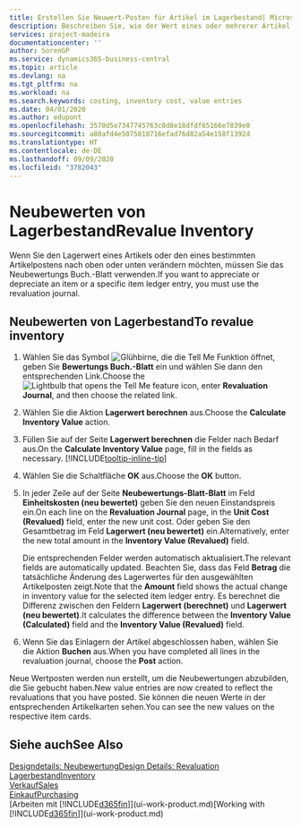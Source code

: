 ```yaml
---
title: Erstellen Sie Neuwert-Posten für Artikel im Lagerbestand| Microsoft Docs
description: Beschreiben Sie, wie der Wert eines oder mehrerer Artikel im Lager abgeschrieben oder neu bewertet wird, indem Sie den aktuellen, berechneten Wert buchen.
services: project-madeira
documentationcenter: ''
author: SorenGP
ms.service: dynamics365-business-central
ms.topic: article
ms.devlang: na
ms.tgt_pltfrm: na
ms.workload: na
ms.search.keywords: costing, inventory cost, value entries
ms.date: 04/01/2020
ms.author: edupont
ms.openlocfilehash: 3570d5e7347745763c8d8e18dfdf65166e7839e0
ms.sourcegitcommit: a80afd4e5075018716efad76d82a54e158f1392d
ms.translationtype: HT
ms.contentlocale: de-DE
ms.lasthandoff: 09/09/2020
ms.locfileid: "3782043"
---
```

# <a name="revalue-inventory"></a><span data-ttu-id="6bce2-103">Neubewerten von Lagerbestand</span><span class="sxs-lookup"><span data-stu-id="6bce2-103">Revalue Inventory</span></span>
<span data-ttu-id="6bce2-104">Wenn Sie den Lagerwert eines Artikels oder den eines bestimmten Artikelpostens nach oben oder unten verändern möchten, müssen Sie das Neubewertungs Buch.-Blatt verwenden.</span><span class="sxs-lookup"><span data-stu-id="6bce2-104">If you want to appreciate or depreciate an item or a specific item ledger entry, you must use the revaluation journal.</span></span>

## <a name="to-revalue-inventory"></a><span data-ttu-id="6bce2-105">Neubewerten von Lagerbestand</span><span class="sxs-lookup"><span data-stu-id="6bce2-105">To revalue inventory</span></span>
1. <span data-ttu-id="6bce2-106">Wählen Sie das Symbol ![Glühbirne, die die Tell Me Funktion öffnet](media/ui-search/search_small.png "Sagen Sie mir, was Sie tun wollen"), geben Sie **Bewertungs Buch.-Blatt** ein und wählen Sie dann den entsprechenden Link.</span><span class="sxs-lookup"><span data-stu-id="6bce2-106">Choose the ![Lightbulb that opens the Tell Me feature](media/ui-search/search_small.png "Tell me what you want to do") icon, enter **Revaluation Journal**, and then choose the related link.</span></span>
2. <span data-ttu-id="6bce2-107">Wählen Sie die Aktion **Lagerwert berechnen** aus.</span><span class="sxs-lookup"><span data-stu-id="6bce2-107">Choose the **Calculate Inventory Value** action.</span></span>
3. <span data-ttu-id="6bce2-108">Füllen Sie auf der Seite **Lagerwert berechnen** die Felder nach Bedarf aus.</span><span class="sxs-lookup"><span data-stu-id="6bce2-108">On the **Calculate Inventory Value** page, fill in the fields as necessary.</span></span> [!INCLUDE[tooltip-inline-tip](includes/tooltip-inline-tip_md.md)]
4. <span data-ttu-id="6bce2-109">Wählen Sie die Schaltfläche **OK** aus.</span><span class="sxs-lookup"><span data-stu-id="6bce2-109">Choose the **OK** button.</span></span>
5. <span data-ttu-id="6bce2-110">In jeder Zeile auf der Seite **Neubewertungs-Blatt-Blatt** im Feld **Einheitskosten (neu bewertet)** geben Sie den neuen Einstandspreis ein.</span><span class="sxs-lookup"><span data-stu-id="6bce2-110">On each line on the **Revaluation Journal** page, in the **Unit Cost (Revalued)** field, enter the new unit cost.</span></span> <span data-ttu-id="6bce2-111">Oder geben Sie den Gesamtbetrag im Feld **Lagerwert (neu bewertet)** ein.</span><span class="sxs-lookup"><span data-stu-id="6bce2-111">Alternatively, enter the new total amount in the **Inventory Value (Revalued)** field.</span></span>

    <span data-ttu-id="6bce2-112">Die entsprechenden Felder werden automatisch aktualisiert.</span><span class="sxs-lookup"><span data-stu-id="6bce2-112">The relevant fields are automatically updated.</span></span> <span data-ttu-id="6bce2-113">Beachten Sie, dass das Feld **Betrag** die tatsächliche Änderung des Lagerwertes für den ausgewählten Artikelposten zeigt.</span><span class="sxs-lookup"><span data-stu-id="6bce2-113">Note that the **Amount** field shows the actual change in inventory value for the selected item ledger entry.</span></span> <span data-ttu-id="6bce2-114">Es berechnet die Differenz zwischen den Feldern **Lagerwert (berechnet)** und **Lagerwert (neu bewertet)**.</span><span class="sxs-lookup"><span data-stu-id="6bce2-114">It calculates the difference between the **Inventory Value (Calculated)** field and the **Inventory Value (Revalued)** field.</span></span>
6. <span data-ttu-id="6bce2-115">Wenn Sie das Einlagern der Artikel abgeschlossen haben, wählen Sie die Aktion **Buchen** aus.</span><span class="sxs-lookup"><span data-stu-id="6bce2-115">When you have completed all lines in the revaluation journal, choose the **Post** action.</span></span>

<span data-ttu-id="6bce2-116">Neue Wertposten werden nun erstellt, um die Neubewertungen abzubilden, die Sie gebucht haben.</span><span class="sxs-lookup"><span data-stu-id="6bce2-116">New value entries are now created to reflect the revaluations that you have posted.</span></span> <span data-ttu-id="6bce2-117">Sie können die neuen Werte in der entsprechenden Artikelkarten sehen.</span><span class="sxs-lookup"><span data-stu-id="6bce2-117">You can see the new values on the respective item cards.</span></span>

## <a name="see-also"></a><span data-ttu-id="6bce2-118">Siehe auch</span><span class="sxs-lookup"><span data-stu-id="6bce2-118">See Also</span></span>
[<span data-ttu-id="6bce2-119">Designdetails: Neubewertung</span><span class="sxs-lookup"><span data-stu-id="6bce2-119">Design Details: Revaluation</span></span>](design-details-revaluation.md)  
[<span data-ttu-id="6bce2-120">Lagerbestand</span><span class="sxs-lookup"><span data-stu-id="6bce2-120">Inventory</span></span>](inventory-manage-inventory.md)  
[<span data-ttu-id="6bce2-121">Verkauf</span><span class="sxs-lookup"><span data-stu-id="6bce2-121">Sales</span></span>](sales-manage-sales.md)  
[<span data-ttu-id="6bce2-122">Einkauf</span><span class="sxs-lookup"><span data-stu-id="6bce2-122">Purchasing</span></span>](purchasing-manage-purchasing.md)  
<span data-ttu-id="6bce2-123">[Arbeiten mit [!INCLUDE[d365fin](includes/d365fin_md.md)]](ui-work-product.md)</span><span class="sxs-lookup"><span data-stu-id="6bce2-123">[Working with [!INCLUDE[d365fin](includes/d365fin_md.md)]](ui-work-product.md)</span></span>

